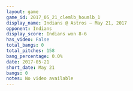```yaml
---
layout: game
game_id: 2017_05_21_clemlb_houmlb_1
display_name: Indians @ Astros – May 21, 2017
opponent: Indians
display_score: Indians won 8-6
has_video: False
total_bangs: 0
total_pitches: 158
bang_percentage: 0.0%
date: 2017-05-21
short_date: May 21
bangs: 0
notes: No video available
---
```

